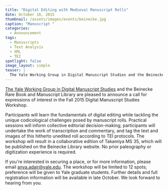 ```yaml
---
title: "Digital Editing with Medieval Manuscript Rolls"
date: October 16, 2015
thumbnail: /assets/images/events/beinecke.jpg
caption: "Manuscript "
categories: 
  - Announcement
tags:
  - Manuscripts
  - Text Analysis
  - XML
  - TEI
spotlight: false 
image_layout: simple
teaser: |
  The Yale Working Group in Digital Manuscript Studies and the Beinecke Rare Book and Manuscript Library are pleased to announce a call for expressions of interest in the Fall 2015 Digital Manuscript...
---
```


[The Yale Working Group in Digital Manuscript Studies](http://whc.yale.edu/digital-manuscript-studies) and the Beinecke Rare Book and Manuscript Library are pleased to announce a call for expressions of interest in the Fall 2015 Digital Manuscript Studies Workshop.

Participants will learn the fundamentals of digital editing while tackling the unique codicological challenges posed by manuscript rolls. Practical sessions will inform collective editorial decision-making; participants will undertake the work of transcription and commentary, and tag the text and images of this hitherto unedited roll according to TEI protocols. The workshop will result in a collaborative edition of Takamiya MS 35, which will be published on the Beinecke Library website. No prior paleography or digitization experience is required.

If you're interested in securing a place, or for more information, please email [anya.adair@yale.edu](mailto:anya.adair@yale.edu). The workshop will be limited to 12 spots; preference will be given to Yale graduate students. Further details and full registration information will be available in late October. We look forward to hearing from you.